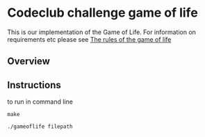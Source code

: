 # Codeclub challenge game of life #

This is our implementation of the Game of Life. For information on requirements etc please see [The rules of the game of life](INSTRUCTIONS.md)

## Overview ##

## Instructions ##

to run in command line
```
make

./gameoflife filepath
```

